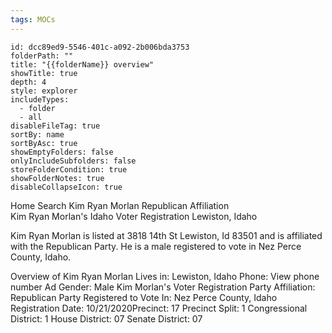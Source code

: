 ```yaml
---
tags: MOCs
---
```

```folder-overview
id: dcc89ed9-5546-401c-a092-2b006bda3753
folderPath: ""
title: "{{folderName}} overview"
showTitle: true
depth: 4
style: explorer
includeTypes:
  - folder
  - all
disableFileTag: true
sortBy: name
sortByAsc: true
showEmptyFolders: false
onlyIncludeSubfolders: false
storeFolderCondition: true
showFolderNotes: true
disableCollapseIcon: true
```

Home Search Kim Ryan Morlan
Republican Affiliation	
Kim Ryan Morlan's Idaho Voter Registration
Lewiston, Idaho

Kim Ryan Morlan is listed at 3818 14th St Lewiston, Id 83501 and is affiliated with the Republican Party. He is a male registered to vote in Nez Perce County, Idaho.

  
Overview of Kim Ryan Morlan
Lives in:  Lewiston, Idaho
Phone: View phone number Ad
Gender:  Male
Kim Morlan's Voter Registration
Party Affiliation: Republican Party
Registered to Vote In:  Nez Perce County, Idaho 
Registration Date:  10/21/2020Precinct: 17
Precinct Split: 1
Congressional District: 1
House District: 07
Senate District: 07